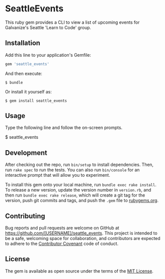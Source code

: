 # SeattleEvents

This ruby gem provides a CLI to view a list of upcoming events for Galvanize's Seattle 'Learn to Code' group.

## Installation

Add this line to your application's Gemfile:

```ruby
gem 'seattle_events'
```

And then execute:

    $ bundle

Or install it yourself as:

    $ gem install seattle_events

## Usage

Type the following line and follow the on-screen prompts.

$ seattle_events

## Development

After checking out the repo, run `bin/setup` to install dependencies. Then, run `rake spec` to run the tests. You can also run `bin/console` for an interactive prompt that will allow you to experiment.

To install this gem onto your local machine, run `bundle exec rake install`. To release a new version, update the version number in `version.rb`, and then run `bundle exec rake release`, which will create a git tag for the version, push git commits and tags, and push the `.gem` file to [rubygems.org](https://rubygems.org).

## Contributing

Bug reports and pull requests are welcome on GitHub at https://github.com/[USERNAME]/seattle_events. This project is intended to be a safe, welcoming space for collaboration, and contributors are expected to adhere to the [Contributor Covenant](http://contributor-covenant.org) code of conduct.


## License

The gem is available as open source under the terms of the [MIT License](http://opensource.org/licenses/MIT).
